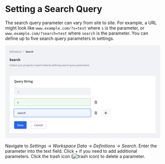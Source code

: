 # Setting a Search Query

The search query parameter can vary from site to site. For example, a URL might look like `www.example.com/?s=test` where `s` is the parameter, or `www.example.com/?search=test` where `search` is the parameter. You can define up to five search query parameters in settings.

![Add up to five search query parameters.](./setting-a-search-query/images/01.png)

Navigate to *Settings* &rarr; *Workspace Data* &rarr; *Definitions* &rarr; *Search*. Enter the parameter into the text field. Click *+* if you need to add additional parameters. Click the trash icon (![trash icon](../../images/icon-delete.png)) to delete a parameter.

